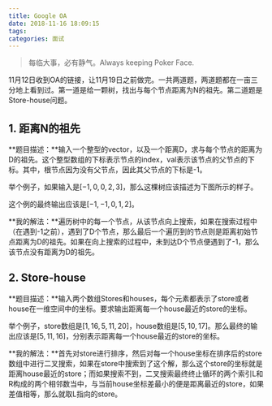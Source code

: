 ```yaml
---
title: Google OA
date: 2018-11-16 18:09:15
tags: 
categories: 面试
---
```


<blockquote class="blockquote-center">每临大事，必有静气。Always keeping Poker Face.</blockquote>

11月12日收到OA的链接，让11月19日之前做完。一共两道题，两道题都在一亩三分地上看到过。第一道是给一颗树，找出与每个节点距离为N的祖先。第二道题是Store-house问题。

<!-- more --> 

## 1. 距离N的祖先

**题目描述：**输入一个整型的vector，以及一个距离D，求与每个节点的距离为D的祖先。这个整型数组的下标表示节点的index，val表示该节点的父节点的下标。其中，根节点因为没有父节点，因此其父节点的下标是-1。

举个例子，如果输入是$[-1,0,0,2,3]$，那么这棵树应该描述为下图所示的样子。

这个例的最终输出应该是$[-1,-1,0,1,2]$。

**我的解法：**遍历树中的每一个节点，从该节点向上搜索，如果在搜索过程中（在遇到-1之前），遇到了D个节点，那么最后一个遍历到的节点则是距离初始节点距离为D的祖先。如果在向上搜索的过程中，未到达D个节点便遇到了-1，那么该节点没有距离为D的祖先。

## 2. Store-house

**题目描述：**输入两个数组Stores和houses，每个元素都表示了store或者house在一维空间中的坐标。要求输出距离每一个house最近的store的坐标。

举个例子，store数组是$[1,16,5,11,20]$，house数组是$[5,10,17]$。那么最终的输出应该是$[5,11,16]$，分别表示距离每一个house最近的store的坐标。

**我的解法：**首先对store进行排序，然后对每一个house坐标在排序后的store数组中进行二叉搜索，如果在store中搜索到了这个解，那么这个store的坐标就是距离house最近的store；而如果搜索不到，二叉搜索最终终止循环的两个索引L和R构成的两个相邻数当中，与当前house坐标差最小的便是距离最近的store，如果差值相等，那么就取L指向的store。